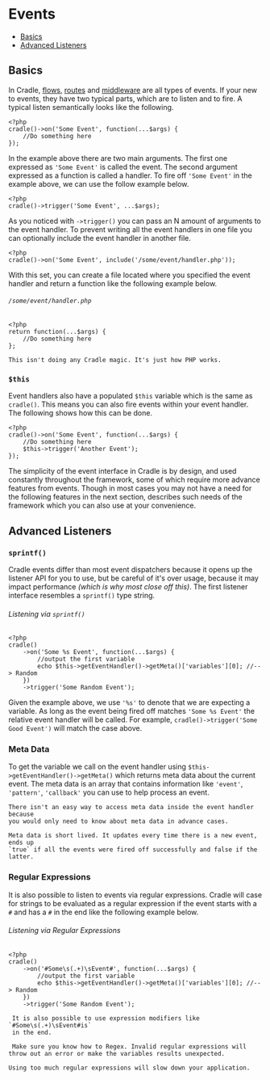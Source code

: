 # Events
 - [Basics](#basic)
 - [Advanced Listeners](#advanced)

<a name="basic"></a>
## Basics

In Cradle, [flows](/docs/flows.html), [routes](/docs/routing.html)
and [middleware](/docs/middleware.html) are all types of events. If your new to
events, they have two typical parts, which are to listen and to fire. A typical
listen semantically looks like the following.

```
<?php
cradle()->on('Some Event', function(...$args) {
	//Do something here
});

```

In the example above there are two main arguments. The first one expressed as
`'Some Event'` is called the event. The second argument expressed as a function
is called a handler. To fire off `'Some Event'` in the example above, we can use
the follow example below.

```
<?php
cradle()->trigger('Some Event', ...$args);

```

As you noticed with `->trigger()` you can pass an N amount of arguments to the
event handler. To prevent writing all the event handlers in one file you can
optionally include the event handler in another file.

```
<?php
cradle()->on('Some Event', include('/some/event/handler.php'));

```

With this set, you can create a file located where you specified the event
handler and return a function like the following example below.

###### `/some/event/handler.php`
```
<?php
return function(...$args) {
	//Do something here
};

```

```info
This isn't doing any Cradle magic. It's just how PHP works.
```

### `$this`

Event handlers also have a populated `$this` variable which is the same as
`cradle()`. This means you can also fire events within your event handler. The
following shows how this can be done.

```
<?php
cradle()->on('Some Event', function(...$args) {
	//Do something here
    $this->trigger('Another Event');
});

```

The simplicity of the event interface in Cradle is by design, and used
constantly throughout the framework, some of which require more advance
features from events. Though in most cases you may not have a need for the
following features in the next section, describes such needs of the framework
which you can also use at your convenience.

<a name="advanced"></a>
## Advanced Listeners

### `sprintf()`

Cradle events differ than most event dispatchers because it opens up the
listener API for you to use, but be careful of it's over usage, because it
may impact performance *(which is why most close off this)*. The first
listener interface resembles a `sprintf()` type string.

###### Listening via `sprintf()`
```
<?php
cradle()
	->on('Some %s Event', function(...$args) {
        //output the first variable
        echo $this->getEventHandler()->getMeta()['variables'][0]; //--> Random
    })
    ->trigger('Some Random Event');
```

Given the example above, we use `'%s'` to denote that we are expecting a
variable. As long as the event being fired off matches `'Some %s Event'` the
relative event handler will be called. For example,
`cradle()->trigger('Some Good Event')` will match the case above.

### Meta Data

To get the variable we call on the event handler using
`$this->getEventHandler()->getMeta()` which returns meta data about the
current event. The meta data is an array that contains information like
`'event'`, `'pattern'`, `'callback'` you can use to help process an event.

```info
There isn't an easy way to access meta data inside the event handler because
you would only need to know about meta data in advance cases.
```

 ```info
Meta data is short lived. It updates every time there is a new event, ends up
`true` if all the events were fired off successfully and false if the latter.
```

### Regular Expressions

It is also possible to listen to events via regular expressions. Cradle will
case for strings to be evaluated as a regular expression if the event starts
with a `#` and has a `#` in the end like the following example below.

###### Listening via Regular Expressions
```
<?php
cradle()
	->on('#Some\s(.+)\sEvent#', function(...$args) {
        //output the first variable
        echo $this->getEventHandler()->getMeta()['variables'][0]; //--> Random
    })
    ->trigger('Some Random Event');

```

```info
 It is also possible to use expression modifiers like `#Some\s(.+)\sEvent#is`
 in the end.
```

```warning
 Make sure you know how to Regex. Invalid regular expressions will throw out an error or make the variables results unexpected.
 ```

 ```warning
 Using too much regular expressions will slow down your application.
 ```
